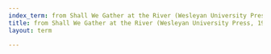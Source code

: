 ```yaml
---
index_term: from Shall We Gather at the River (Wesleyan University Press, 1968)
title: from Shall We Gather at the River (Wesleyan University Press, 1968)
layout: term

---
```

